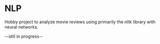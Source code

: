 # NLP

Hobby project to analyze movie reviews using primarily the nltk library with neural networks.

--still in progress--
